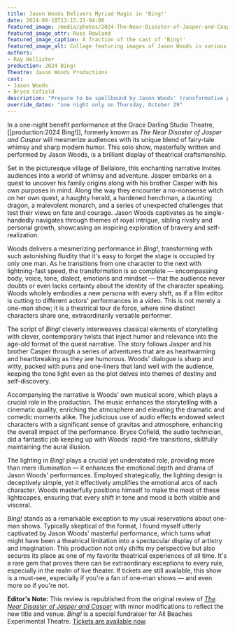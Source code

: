 ```yaml
---
title: Jason Woods Delivers Myriad Magic in 'Bing!'
date: 2024-09-18T13:15:21-04:00
featured_image: /media/photos/2024-The-Near-Disaster-of-Jasper-and-Casper.webp
featured_image_attr: Russ Rowland
featured_image_caption: A fraction of the cast of 'Bing!'
featured_image_alt: Collage featuring images of Jason Woods in various roles and poses, showcasing his versatility and talent.
authors:
- Ray Hollister
production: 2024 Bing!
Theatre: Jason Woods Productions
cast: 
- Jason Woods
- Bryce Cofield
description: "Prepare to be spellbound by Jason Woods' transformative performance in *Bing!* a solo show that defies expectations and delivers an unforgettable theatrical experience."
override_dates: "one night only on Thursday, October 29"
---
```

In a one-night benefit performance at the Grace Darling Studio Theatre, [[production:2024 Bing!]], formerly known as *The Near Disaster of Jasper and Casper* will mesmerize audiences with its unique blend of fairy-tale whimsy and sharp modern humor. This solo show, masterfully written and performed by Jason Woods, is a brilliant display of theatrical craftsmanship.<!--more-->

Set in the picturesque village of Bellalore, this enchanting narrative invites audiences into a world of whimsy and adventure. Jasper embarks on a quest to uncover his family origins along with his brother Casper with his own purposes in mind. Along the way they encounter a no-nonsense witch on her own quest, a haughty herald, a hardened henchman, a daunting dragon, a malevolent monarch, and a series of unexpected challenges that test their views on fate and courage. Jason Woods captivates as he single-handedly navigates through themes of royal intrigue, sibling rivalry and personal growth, showcasing an inspiring exploration of bravery and self-realization.

Woods delivers a mesmerizing performance in *Bing!*, transforming with such astonishing fluidity that it's easy to forget the stage is occupied by only one man. As he transitions from one character to the next with lightning-fast speed, the transformation is so complete — encompassing body, voice, tone, dialect, emotions and mindset — that the audience never doubts or even lacks certainty about the identity of the character speaking. Woods wholely embodies a new persona with every shift, as if a film editor is cutting to different actors' performances in a video. This is not merely a one-man show; it is a theatrical tour de force, where nine distinct characters share one, extraordinarily versatile performer.

The script of *Bing!* cleverly interweaves classical elements of storytelling with clever, contemporary twists that inject humor and relevance into the age-old format of the quest narrative. The story follows Jasper and his brother Casper through a series of adventures that are as heartwarming and heartbreaking as they are humorous. Woods' dialogue is sharp and witty, packed with puns and one-liners that land well with the audience, keeping the tone light even as the plot delves into themes of destiny and self-discovery.

Accompanying the narrative is Woods' own musical score, which plays a crucial role in the production. The music enhances the storytelling with a cinematic quality, enriching the atmosphere and elevating the dramatic and comedic moments alike. The judicious use of audio effects endowed select characters with a significant sense of gravitas and atmosphere, enhancing the overall impact of the performance. Bryce Cofield, the audio technician, did a fantastic job keeping up with Woods' rapid-fire transitions, skillfully maintaining the aural illusion.

The lighting in *Bing!* plays a crucial yet understated role, providing more than mere illumination — it enhances the emotional depth and drama of Jason Woods' performances. Employed strategically, the lighting design is deceptively simple, yet it effectively amplifies the emotional arcs of each character. Woods masterfully positions himself to make the most of these lightscapes, ensuring that every shift in tone and mood is both visible and visceral. 

*Bing!* stands as a remarkable exception to my usual reservations about one-man shows. Typically skeptical of the format, I found myself utterly captivated by Jason Woods' masterful performance, which turns what might have been a theatrical limitation into a spectacular display of artistry and imagination. This production not only shifts my perspective but also secures its place as one of my favorite theatrical experiences of all time. It's a rare gem that proves there can be extraordinary exceptions to every rule, especially in the realm of live theater. If tickets are still available, this show is a must-see, especially if you're a fan of one-man shows — and even more so if you're not.

**Editor's Note:** This review is republished from the original review of [*The Near Disaster of Jasper and Casper*](/reviews/2024/04/25/jason-woods-delivers-myriad-magic-in-the-near-disaster-of-jasper-and-casper/) with minor modifications to reflect the new title and venue. *Bing!* is a special fundraiser for All Beaches Experimental Theatre. [Tickets are available now](https://3common.com/event/bing-a-special-fundraiser-for-abet/66e46e5c7856b4293e73d680).